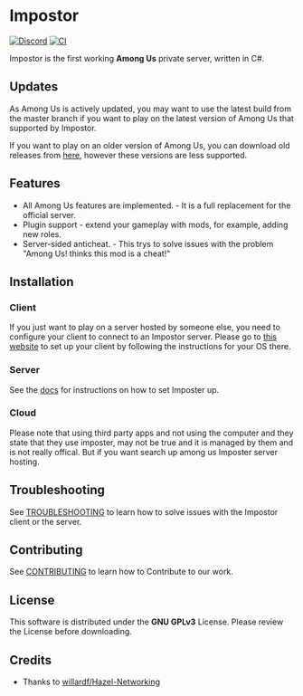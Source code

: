 # Impostor

[![Discord](https://img.shields.io/badge/Discord-chat-blue?style=flat-square)](https://discord.gg/Mk3w6Tb)
[![CI](https://github.com/Impostor/Impostor/workflows/CI/badge.svg)](https://github.com/Impostor/Impostor/actions)

Impostor is the first working **Among Us** private server, written in C#.

## Updates
As Among Us is actively updated, you may want to use the latest build from the master branch if you want to play on the latest version of Among Us that supported by Impostor.

If you want to play on an older version of Among Us, you can download old releases from [here](https://github.com/Impostor/Impostor/releases/), however these versions are less supported.

## Features

- All Among Us features are implemented. - It is a full replacement for the official server.
- Plugin support - extend your gameplay with mods, for example, adding new roles. 
- Server-sided anticheat. - This trys to solve issues with the problem "Among Us! thinks this mod is a cheat!"

## Installation

### Client

If you just want to play on a server hosted by someone else, you need to configure your client to connect to an Impostor server. Please go to [this website](https://impostor.github.io/Impostor) to set up your client by following the instructions for your OS there.

### Server

See the [docs](docs/Running-the-server.md) for instructions on how to set Imposter up.

### Cloud
Please note that using third party apps and not using the computer and they state that they use imposter, may not be true and it is managed by them and is not really offical. But if you want search up among us Imposter server hosting.

## Troubleshooting

See [TROUBLESHOOTING](docs/TROUBLESHOOTING.md) to learn how to solve issues with the Impostor client or the server.

## Contributing

See [CONTRIBUTING](CONTRIBUTING.md) to learn how to Contribute to our work.
## License

This software is distributed under the **GNU GPLv3** License. Please review the License before downloading.

## Credits

- Thanks to [willardf/Hazel-Networking](https://github.com/willardf/Hazel-Networking)
